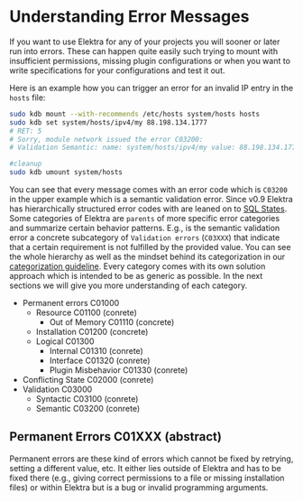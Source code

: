 # Understanding Error Messages

If you want to use Elektra for any of your projects you will sooner or later run into errors. These can happen
quite easily such trying to mount with insufficient permissions, missing plugin configurations or when you want to write
specifications for your configurations and test it out.

Here is an example how you can trigger an error for an invalid IP entry in the `hosts` file:

```sh
sudo kdb mount --with-recommends /etc/hosts system/hosts hosts
sudo kdb set system/hosts/ipv4/my 88.198.134.1777
# RET: 5
# Sorry, module network issued the error C03200:
# Validation Semantic: name: system/hosts/ipv4/my value: 88.198.134.1777 message: Name or service not known

#cleanup
sudo kdb umount system/hosts
```

You can see that every message comes with an error code which is `C03200` in the upper example which is a semantic validation error.
Since v0.9 Elektra has hierarchically structured error codes with are leaned on to [SQL States](https://en.wikipedia.org/wiki/SQLSTATE).
Some categories of Elektra are `parents` of more specific error categories and summarize certain behavior patterns. E.g., is the 
semantic validation error a concrete subcategory of `Validation errors` (`C03XXX`) that indicate that a certain requirement is not fulfilled
by the provided value.
You can see the whole hierarchy as well as the mindset behind its categorization in our [categorization guideline](../dev/error-categorization.md).
Every category comes with its own solution approach which is intended to be as generic as possible. In the next sections we will give you
more understanding of each category.

- Permanent errors C01000
  - Resource C01100 (conrete)
    - Out of Memory C01110 (concrete)
  - Installation C01200 (concrete)
  - Logical C01300 
    - Internal C01310 (conrete)
    - Interface C01320 (conrete)
    - Plugin Misbehavior C01330 (conrete)
- Conflicting State C02000 (conrete)
- Validation C03000
  - Syntactic C03100 (conrete)
  - Semantic C03200 (conrete)
  
## Permanent Errors C01XXX (abstract)

Permanent errors are these kind of errors which cannot be fixed by retrying, setting a different value, etc. It either lies outside
of Elektra and has to be fixed there (e.g., giving correct permissions to a file or missing installation files) or within Elektra
but is a bug or invalid programming arguments.

 
